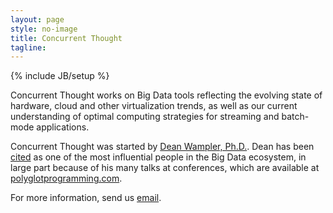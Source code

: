 ```yaml
---
layout: page
style: no-image
title: Concurrent Thought
tagline:
---
```

{% include JB/setup %}

<span class="keyword">Concurrent Thought</span> works on <span class="keyword">Big Data</span> tools reflecting the evolving state of hardware, cloud and other virtualization trends, as well as our current understanding of optimal computing strategies for streaming and batch-mode applications.

<span class="keyword">Concurrent Thought</span> was started by [Dean Wampler, Ph.D.](http://deanwampler.com). Dean has been [cited](http://analyticsweek.com/top-200-thought-leaders-in-bigdata-analytics/) as one of the most influential people in the <span class="keyword">Big Data</span> ecosystem, in large part because of his many talks at conferences, which are available at [polyglotprogramming.com](/papers).

For more information, send us [email](mailto:info@concurrentthought.com).
